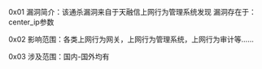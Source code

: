 
0x01
漏洞简介：该通杀漏洞来自于天融信上网行为管理系统发现
漏洞存在于：center_ip参数



0x02
影响范围：各类上网行为网关，上网行为管理系统，上网行为审计等......

0x03
涉及范围：国内-国外均有
